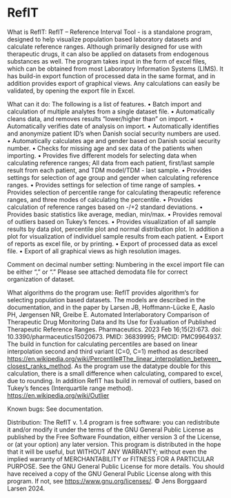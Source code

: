# RefIT

What is RefIT:
RefIT – Reference Interval Tool - is a standalone program, designed to help visualize population based laboratory datasets and calculate reference ranges. Although primarily designed for use with therapeutic drugs, it can also be applied on datasets from endogenous substances as well. The program takes input in the form of excel files, which can be obtained from most Laboratory Information Systems (LIMS). It has build-in export function of processed data in the same format, and in addition provides export of graphical views. Any calculations can easily be validated, by opening the export file in Excel.

What can it do:
The following is a list of features.
•	Batch import and calculation of multiple analytes from a single dataset file.
•	Automatically cleans data, and removes results “lower/higher than” on import.
•	Automatically verifies date of analysis on import.
•	Automatically identifies and anonymize patient ID’s when Danish social security numbers are used. 
•	Automatically calculates age and gender based on Danish social security number.
•	Checks for missing age and sex data of the patients when importing.
•	Provides five different models for selecting data when calculating reference ranges; All data from each patient, first/last sample result from each patient, and TDM model/TDM - last sample. 
•	Provides settings for selection of age group and gender when calculating reference ranges.
•	Provides settings for selection of time range of samples.
•	Provides selection of percentile range for calculating therapeutic reference ranges, and three modes of 
calculating the percentile.
•	Provides calculation of reference ranges based on -/+2 standard deviations.
•	Provides basic statistics like average, median, min/max.
•	Provides removal of outliers based on Tukey’s fences.
•	Provides visualization of all sample results by data plot, percentile plot and normal distribution plot. In addition a plot for visualization of individuel sample results from each patient.
•	Export of reports as excel file, or by printing.
•	Export of processed data as excel file.
•	Export of all graphical views as high resolution images. 

Comment on decimal number setting:
Numbering in the excel import file can be either “,” or “.” Please see attached demodata file for correct organization of dataset.

What algorithms do the program use:
RefIT provides algorithm‘s for selecting population based datasets. The models are described in the documentation, and in the paper by Larsen JB, Hoffmann-Lücke E, Aaslo PH, Jørgensen NR, Greibe E. Automated Interlaboratory Comparison of Therapeutic Drug Monitoring Data and Its Use for Evaluation of Published Therapeutic Reference Ranges. Pharmaceutics. 2023 Feb 16;15(2):673. doi: 10.3390/pharmaceutics15020673. PMID: 36839995; PMCID: PMC9964937.
The build in function for calculating percentiles are based on linear interpolation second and third variant (C=0, C=1) method as described https://en.wikipedia.org/wiki/Percentile#The_linear_interpolation_between_closest_ranks_method.
As the program use the datatype double for this calculation, there is a small difference when calculating, compared to excel, due to rounding. 
In addition RefIT has build in removal of outliers, based on Tukey’s fences (Interquartile range method). https://en.wikipedia.org/wiki/Outlier

Known bugs:
See documentation.

Distribution:
The RefIT v. 1.4 program is free software: you can redistribute it and/or modify it under the terms of the GNU General Public License as published by the Free Software Foundation, either version 3 of the License, or (at your option) any later version.
This program is distributed in the hope that it will be useful, but WITHOUT ANY WARRANTY; without even the implied warranty of MERCHANTABILITY or FITNESS FOR A PARTICULAR PURPOSE. See the GNU General Public License for more details.
You should have received a copy of the GNU General Public License along with this program. If not, see <https://www.gnu.org/licenses/>.
© Jens Borggaard Larsen 2024.

